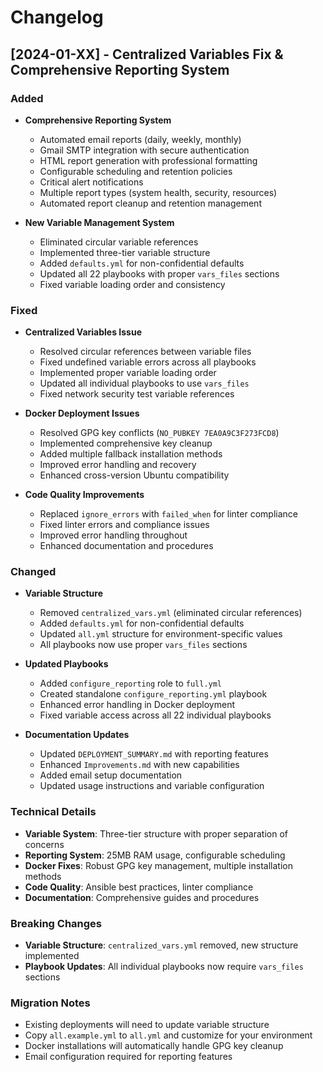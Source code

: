 # Changelog

## [2024-01-XX] - Centralized Variables Fix & Comprehensive Reporting System

### Added
- **Comprehensive Reporting System**
  - Automated email reports (daily, weekly, monthly)
  - Gmail SMTP integration with secure authentication
  - HTML report generation with professional formatting
  - Configurable scheduling and retention policies
  - Critical alert notifications
  - Multiple report types (system health, security, resources)
  - Automated report cleanup and retention management

- **New Variable Management System**
  - Eliminated circular variable references
  - Implemented three-tier variable structure
  - Added `defaults.yml` for non-confidential defaults
  - Updated all 22 playbooks with proper `vars_files` sections
  - Fixed variable loading order and consistency

### Fixed
- **Centralized Variables Issue**
  - Resolved circular references between variable files
  - Fixed undefined variable errors across all playbooks
  - Implemented proper variable loading order
  - Updated all individual playbooks to use `vars_files`
  - Fixed network security test variable references

- **Docker Deployment Issues**
  - Resolved GPG key conflicts (`NO_PUBKEY 7EA0A9C3F273FCD8`)
  - Implemented comprehensive key cleanup
  - Added multiple fallback installation methods
  - Improved error handling and recovery
  - Enhanced cross-version Ubuntu compatibility

- **Code Quality Improvements**
  - Replaced `ignore_errors` with `failed_when` for linter compliance
  - Fixed linter errors and compliance issues
  - Improved error handling throughout
  - Enhanced documentation and procedures

### Changed
- **Variable Structure**
  - Removed `centralized_vars.yml` (eliminated circular references)
  - Added `defaults.yml` for non-confidential defaults
  - Updated `all.yml` structure for environment-specific values
  - All playbooks now use proper `vars_files` sections

- **Updated Playbooks**
  - Added `configure_reporting` role to `full.yml`
  - Created standalone `configure_reporting.yml` playbook
  - Enhanced error handling in Docker deployment
  - Fixed variable access across all 22 individual playbooks

- **Documentation Updates**
  - Updated `DEPLOYMENT_SUMMARY.md` with reporting features
  - Enhanced `Improvements.md` with new capabilities
  - Added email setup documentation
  - Updated usage instructions and variable configuration

### Technical Details
- **Variable System**: Three-tier structure with proper separation of concerns
- **Reporting System**: 25MB RAM usage, configurable scheduling
- **Docker Fixes**: Robust GPG key management, multiple installation methods
- **Code Quality**: Ansible best practices, linter compliance
- **Documentation**: Comprehensive guides and procedures

### Breaking Changes
- **Variable Structure**: `centralized_vars.yml` removed, new structure implemented
- **Playbook Updates**: All individual playbooks now require `vars_files` sections

### Migration Notes
- Existing deployments will need to update variable structure
- Copy `all.example.yml` to `all.yml` and customize for your environment
- Docker installations will automatically handle GPG key cleanup
- Email configuration required for reporting features
